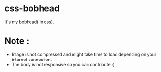 # css-bobhead
It's my bobhead( in css).

# Note :
 - Image is not compressed and might take time to load depending on your internet connection.
 - The body is not responsive so you can contribute :) 

